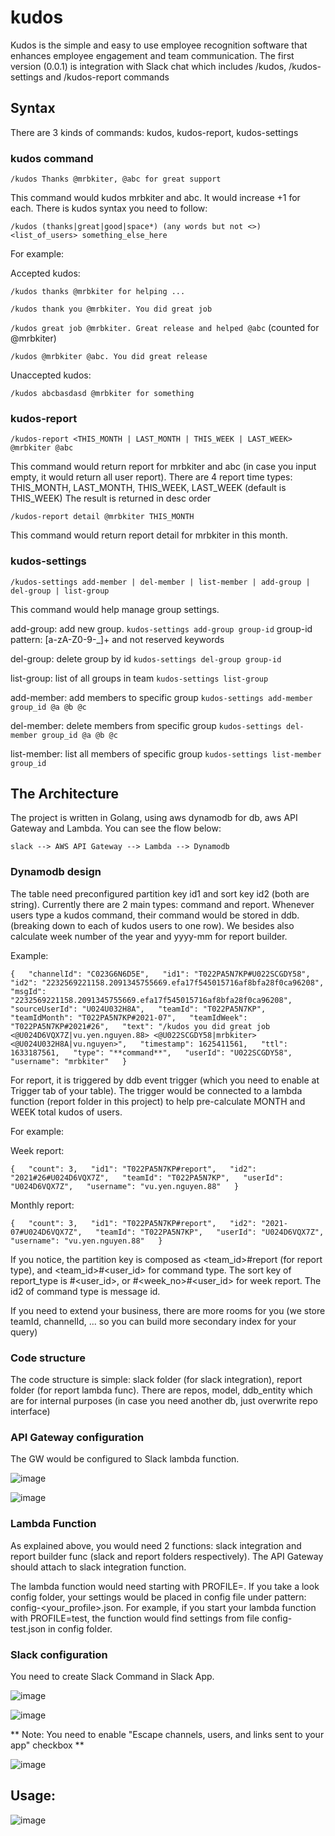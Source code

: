 # kudos

Kudos is the simple and easy to use employee recognition software that enhances employee engagement and team communication. The first version (0.0.1) is integration with Slack chat which includes /kudos, /kudos-settings and /kudos-report commands

## Syntax

There are 3 kinds of commands: kudos, kudos-report, kudos-settings

### kudos command

``/kudos Thanks @mrbkiter, @abc for great support``

This command would kudos mrbkiter and abc. It would increase +1 for each. There is kudos syntax you need to follow:

``/kudos (thanks|great|good|space*) (any words but not <>) <list_of_users> something_else_here``

For example: 

Accepted kudos:

``/kudos thanks @mrbkiter for helping ... ``

``/kudos thank you @mrbkiter. You did great job``

``/kudos great job @mrbkiter. Great release and helped @abc`` (counted for @mrbkiter)

``/kudos @mrbkiter @abc. You did great release``

Unaccepted kudos:

``/kudos abcbasdasd @mrbkiter for something`` 

### kudos-report

``/kudos-report <THIS_MONTH | LAST_MONTH | THIS_WEEK | LAST_WEEK> @mrbkiter @abc ``

This command would return report for mrbkiter and abc (in case you input empty, it would return all user report). There are 4 report time types: THIS_MONTH, LAST_MONTH, THIS_WEEK, LAST_WEEK (default is THIS_WEEK) The result is returned in desc order

``/kudos-report detail @mrbkiter THIS_MONTH`` 

This command would return report detail for mrbkiter in this month. 

### kudos-settings 

``/kudos-settings add-member | del-member | list-member | add-group | del-group | list-group``

This command would help manage group settings. 

add-group: add new group. ``kudos-settings add-group group-id`` group-id pattern: [a-zA-Z0-9-_]+ and not reserved keywords 

del-group: delete group by id ``kudos-settings del-group group-id``

list-group: list of all groups in team ``kudos-settings list-group``

add-member: add members to specific group ``kudos-settings add-member group_id @a @b @c`` 

del-member: delete members from specific group ``kudos-settings del-member group_id @a @b @c``

list-member: list all members of specific group ``kudos-settings list-member group_id``

## The Architecture

The project is written in Golang, using aws dynamodb for db, aws API Gateway and Lambda. You can see the flow below: 

``slack --> AWS API Gateway --> Lambda --> Dynamodb ``

### Dynamodb design

The table need preconfigured partition key id1 and sort key id2 (both are string). Currently there are 2 main types: command and report. Whenever users type a kudos command, their command would be stored in ddb. (breaking down to each of kudos users to one row). We besides also calculate week number of the year and yyyy-mm for report builder. 

Example: 

``{  
  "channelId": "C023G6N6D5E",  
  "id1": "T022PA5N7KP#U022SCGDY58",  
  "id2": "2232569221158.2091345755669.efa17f545015716af8bfa28f0ca96208",  
  "msgId": "2232569221158.2091345755669.efa17f545015716af8bfa28f0ca96208",  
  "sourceUserId": "U024U032H8A",  
  "teamId": "T022PA5N7KP",  
  "teamIdMonth": "T022PA5N7KP#2021-07",  
  "teamIdWeek": "T022PA5N7KP#2021#26",  
  "text": "/kudos you did great job <@U024D6VQX7Z|vu.yen.nguyen.88> <@U022SCGDY58|mrbkiter> <@U024U032H8A|vu.nguyen>",  
  "timestamp": 1625411561,  
  "ttl": 1633187561,  
  "type": "**command**",  
  "userId": "U022SCGDY58",  
  "username": "mrbkiter"  
}``  

For report, it is triggered by ddb event trigger (which you need to enable at Trigger tab of your table). The trigger would be connected to a lambda function (report folder in this project) to help pre-calculate MONTH and WEEK total kudos of users. 

For example: 

Week report: 

``{  
  "count": 3,  
  "id1": "T022PA5N7KP#report",  
  "id2": "2021#26#U024D6VQX7Z",  
  "teamId": "T022PA5N7KP",  
  "userId": "U024D6VQX7Z",  
  "username": "vu.yen.nguyen.88"  
}``  

Monthly report: 

``{  
  "count": 3,  
  "id1": "T022PA5N7KP#report",  
  "id2": "2021-07#U024D6VQX7Z",  
  "teamId": "T022PA5N7KP",  
  "userId": "U024D6VQX7Z",  
  "username": "vu.yen.nguyen.88"  
}``  

If you notice, the partition key is composed as <team_id>#report (for report type), and <team_id>#<user_id> for command type. The sort key of report_type is <yyyy-MM>#<user_id>, or <yyyy>#<week_no>#<user_id> for week report. The id2 of command type is message id. 
  
If you need to extend your business, there are more rooms for you (we store teamId, channelId, ... so you can build more secondary index for your query)
  
### Code structure
  
  The code structure is simple: slack folder (for slack integration), report folder (for report lambda func). There are repos, model, ddb_entity which are for internal purposes (in case you need another db, just overwrite repo interface) 
  
### API Gateway configuration
  
  The GW would be configured to Slack lambda function. 
  
  ![image](https://user-images.githubusercontent.com/10323118/124391376-8d090980-dd1a-11eb-92be-c6510abe6ec9.png)

  ![image](https://user-images.githubusercontent.com/10323118/124391410-b5910380-dd1a-11eb-85ff-4cbc90d46b5e.png)

 ### Lambda Function
  
As explained above, you would need 2 functions: slack integration and report builder func (slack and report folders respectively). The API Gateway should attach to slack integration function. 
  
  The lambda function would need starting with PROFILE=<your-profile>. If you take a look config folder, your settings would be placed in config file under pattern: config-<your_profile>.json. For example, if you start your lambda function with PROFILE=test, the function would find settings from file config-test.json in config folder. 
  
  
  ### Slack configuration 

You need to create Slack Command in Slack App. 
  
  ![image](https://user-images.githubusercontent.com/10323118/124391524-32bc7880-dd1b-11eb-9f8b-3847ec5fb04f.png)

  ![image](https://user-images.githubusercontent.com/10323118/124391540-449e1b80-dd1b-11eb-98cd-647429becc17.png)

** Note: You need to enable "Escape channels, users, and links sent to your app" checkbox **   
  
  ![image](https://user-images.githubusercontent.com/10323118/124391574-71eac980-dd1b-11eb-9993-c840f1d7a00d.png)

## Usage: 
  
  ![image](https://user-images.githubusercontent.com/10323118/124391623-b4140b00-dd1b-11eb-80d7-78e1af8e711e.png)

  
  

